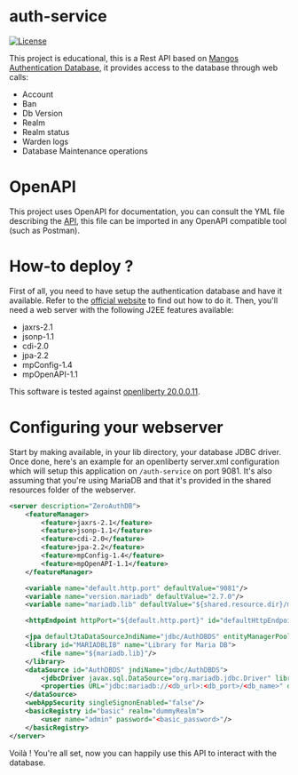 # auth-service

[![License](https://img.shields.io/badge/License-Apache%202.0-blue.svg)](https://opensource.org/licenses/Apache-2.0)

This project is educational, this is a Rest API based on [Mangos Authentication Database](https://github.com/mangoszero/database), it provides access to the database through web calls:
- Account
- Ban
- Db Version
- Realm
- Realm status
- Warden logs
- Database Maintenance operations

# OpenAPI

This project uses OpenAPI for documentation, you can consult the YML file describing the [API](src/main/resources/openapi.yml), this file can be imported in any OpenAPI compatible tool (such as Postman).

# How-to deploy ?

First of all, you need to have setup the authentication database and have it available. Refer to the [official website](https://getmangos.eu/) to find out how to do it. Then, you'll need a web server with the following J2EE features available:
- jaxrs-2.1
- jsonp-1.1
- cdi-2.0
- jpa-2.2
- mpConfig-1.4
- mpOpenAPI-1.1

This software is tested against [openliberty 20.0.0.11](https://openliberty.io/).

# Configuring your webserver

Start by making available, in your lib directory, your database JDBC driver. Once done, here's an example for an openliberty server.xml configuration which will setup this application on `/auth-service` on port 9081. It's also assuming that you're using MariaDB and that it's provided in the shared resources folder of the webserver.

```xml
<server description="ZeroAuthDB">
    <featureManager>
        <feature>jaxrs-2.1</feature>
        <feature>jsonp-1.1</feature>
        <feature>cdi-2.0</feature>
        <feature>jpa-2.2</feature>
        <feature>mpConfig-1.4</feature>
        <feature>mpOpenAPI-1.1</feature>
    </featureManager>

    <variable name="default.http.port" defaultValue="9081"/>
    <variable name="version.mariadb" defaultValue="2.7.0"/>
    <variable name="mariadb.lib" defaultValue="${shared.resource.dir}/mariadb-java-client-${version.mariadb}.jar"/>

    <httpEndpoint httpPort="${default.http.port}" id="defaultHttpEndpoint" hosts="*" />

    <jpa defaultJtaDataSourceJndiName="jdbc/AuthDBDS" entityManagerPoolCapacity="5"/>
    <library id="MARIADBLIB" name="Library for Maria DB">
        <file name="${mariadb.lib}"/>
    </library>
    <dataSource id="AuthDBDS" jndiName="jdbc/AuthDBDS">
    	<jdbcDriver javax.sql.DataSource="org.mariadb.jdbc.Driver" libraryRef="MARIADBLIB"/>
    	<properties URL="jdbc:mariadb://<db_url>:<db_port>/<db_name>" databaseName="<db_name>" password="<db_password>" portNumber="<db_port>" serverName="<db_host>" user="<db_user>"/>
    </dataSource>
    <webAppSecurity singleSignonEnabled="false"/>
    <basicRegistry id="basic" realm="dummyRealm">
    	<user name="admin" password="<basic_password>"/>
    </basicRegistry>
</server>
```

Voilà ! You're all set, now you can happily use this API to interact with the database.